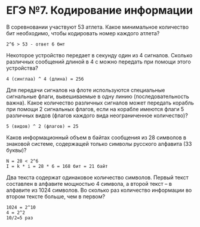 # ЕГЭ №7. Кодирование информации
В соревновании участвуют 53 атлета. Какое минимальное количество бит необходимо, чтобы кодировать номер каждого атлета?
```
2^6 > 53 - ответ 6 бмт
```
Некоторое устройство передает в секунду один из 4 сигналов. Сколько различных сообщений длиной в 4 с можно передать при помощи этого устройства?
```
4 (синглаа) ^ 4 (длина) = 256
```
Для передачи сигналов на флоте используются специальные сигнальные флаги, вывешиваемые в одну линию (последовательность важна). Какое количество различных сигналов может передать корабль при помощи 2 сигнальных флагов, если на корабле имеются флаги 5 различных видов (флагов каждого вида неограниченное количество)?
```
5 (видов) ^ 2 (флагов) = 25 
```
Каков информационный объем в байтах сообщения из 28 символов в знаковой системе, содержащей только символы русского алфавита (33 буквы)?
```
N = 28 < 2^6
I = k * i = 28 * 6 = 168 бит = 21 байт
```
Два текста содержат одинаковое количество символов. Первый текст составлен в алфавите мощностью 4 символа, а второй текст – в алфавите из 1024 символов. Во сколько раз количество информации во втором тексте больше, чем в первом?
```
1024 = 2^10
4 = 2^2
10/2=5 раз
```
